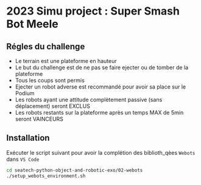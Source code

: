 # 2023 Simu project : Super Smash Bot Meele

## Régles du challenge

* Le terrain est une plateforme en hauteur
* Le but du challenge est de ne pas se faire ejecter ou de tomber de la plateforme
* Tous les coups sont permis
* Ejecter un robot adverse est recommandé pour avoir sa place sur le Podium
* Les robots ayant une attitude complètement passive (sans déplacement) seront EXCLUS
* Les robots restants sur la plateforme après un temps MAX de 5min seront VAINCEURS

## Installation 

Exécuter le script suivant pour avoir la complétion des biblioth_qèes `Webots` dans `VS Code`

```bash
cd seatech-python-object-and-robotic-exo/02-webots
./setup_webots_environment.sh
```